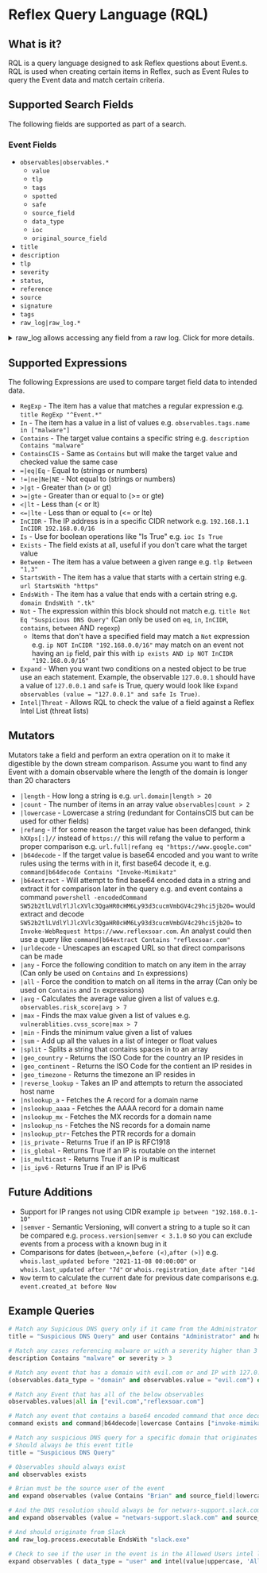 # Reflex Query Language (RQL)

## What is it?
RQL is a query language designed to ask Reflex questions about Event.s. RQL is used when creating certain items in Reflex, such as Event Rules to query the Event data and match certain criteria.

## Supported Search Fields
The following fields are supported as part of a search.

### Event Fields

- `observables|observables.*`
  - `value`
  - `tlp`
  - `tags`
  - `spotted`
  - `safe`
  - `source_field`
  - `data_type`
  - `ioc`
  - `original_source_field`
- `title`
- `description`
- `tlp`
- `severity`
- `status`,
- `reference`
- `source`
- `signature`
- `tags`
- `raw_log|raw_log.*`

<details>
<summary>raw_log allows accessing any field from a raw log. Click for more details.</summary>

The use of **raw_log** allows accessing anything in fields within the raw log to use with RQL. Consider the below event JSON.

```javascript

"agent": {
  "hostname": "TESTPC",
  "name": "TESTPC",
  "id": "0a27616f-4464-4bd6-b5a0-034b87dc0931",
  "type": "winlogbeat",
  "ephemeral_id": "732cabda-454a-43ea-b548-16b2bede37b5",
  "version": "7.16.1"
}
"winlog": {
  "record_id": 2515101,
  "computer_name": "TESTPC.test.int",
  "process": {
    "pid": 4,
    "thread": {
      "id": 18124
    }
  }
  "event_id": "5038",
  "task":"System Integrity"
}
```

RQL could access any field above using **raw_log**. Below are a couple examples.

```python
raw_log.winlog.event_id = "5038"
raw_log.agent.name|lowercase = 'testpc'
```

In the example above **"5038"** requires double quotes around it as it is a string. Also, the use of **|lowercase** in the second example would allow matching a Windows hostname requires of it being uppercase or mixed case as some agents do not consistently enforce an all uppercase or lowercase computer name. If you had an issue where hostnames sometimes included a fully-qualified domain name (FQDN) and other times did not, you could use RQL similar to below.

```python
raw_log.winlog.comptuer_name|lowercase = 'testpc' or raw_log.winlog.comptuer_name|lowercase = "testpc.test.int"
```

Below is an example of accomplishing the same as the above RQL rule but where it is optimized to process quicker.

```python
raw_log.winlog.comptuer_name|lowercase In ['testpc','testpc.test.int']
```

This RQL processes faster because it only has one RQL step. Every time you use **and** or **or**, RQL breaks each part into a separate step. The former example would require running the **lowercase** mutator twice and an **=** value comparison twice and then process an **or** statement to try to find one or more matches.
</details>

## Supported Expressions
The following Expressions are used to compare target field data to intended data.

- `RegExp` - The item has a value that matches a regular expression e.g. `title RegExp "^Event.*"`
- `In` - The item has a value in a list of values e.g. `observables.tags.name in ["malware"]`
- `Contains` - The target value contains a specific string e.g. `description Contains "malware"`
- `ContainsCIS` - Same as `Contains` but will make the target value and checked value the same case
- `=|eq|Eq` - Equal to (strings or numbers)
- `!=|ne|Ne|NE` - Not equal to (strings or numbers)
- `>|gt` - Greater than (> or gt)
- `>=|gte` - Greater than or equal to (>= or gte)
- `<|lt` - Less than (< or lt)
- `<=|lte` - Less than or equal to (<= or lte)
- `InCIDR` - The IP address is in a specific CIDR network e.g. `192.168.1.1 InCIDR 192.168.0.0/16`
- `Is` - Use for boolean operations like "Is True" e.g. `ioc Is True`
- `Exists` - The field exists at all, useful if you don't care what the target value
- `Between` - The item has a value between a given range e.g. `tlp Between "1,3"`
- `StartsWith` - The item has a value that starts with a certain string e.g. `url StartsWith "https"`
- `EndsWith` - The item has a value that ends with a certain string e.g. `domain EndsWith ".tk"`
- `Not` - The expression within this block should not match e.g. `title Not Eq "Suspicious DNS Query"` (Can only be used on `eq`, `in`, `InCIDR`, `contains`, `between` AND `regexp`)
  - Items that don't have a specified field may match a `Not` expression e.g. `ip NOT InCIDR "192.168.0.0/16"` may match on an event not having an `ip` field, pair this with `ip exists AND ip NOT InCIDR "192.168.0.0/16"`
- `Expand` - When you want two conditions on a nested object to be true use an each statement. Example, the observable `127.0.0.1` should have a value of `127.0.0.1` and `safe` is True, query would look like `Expand observables (value = "127.0.0.1" and safe Is True)`.
- `Intel|Threat` - Allows RQL to check the value of a field against a Reflex Intel List (threat lists)

## Mutators
Mutators take a field and perform an extra operation on it to make it digestible by the down stream comparison.  Assume you want to find any Event with a domain observable where the length of the domain is longer than 20 characters

- `|length` - How long a string is e.g. `url.domain|length > 20`
- `|count` - The number of items in an array value `observables|count > 2`
- `|lowercase` - Lowercase a string (redundant for ContainsCIS but can be used for other fields)
- `|refang` - If for some reason the target value has been defanged, think `hXXps[:]//` instead of `https://` this will refang the value to perform a proper comparison e.g. `url.full|refang eq "https://www.google.com"`
- `|b64decode` - If the target value is base64 encoded and you want to write rules using the terms with in it, first base64 decode it, e.g. `command|b64decode Contains "Invoke-Mimikatz"`
- `|b64extract` - Will attempt to find base64 encoded data in a string and extract it for comparison later in the query e.g. and event contains a command `powershell -encodedCommand SW52b2tlLVdlYlJlcXVlc3QgaHR0cHM6Ly93d3cucmVmbGV4c29hci5jb20=` would extract and decode `SW52b2tlLVdlYlJlcXVlc3QgaHR0cHM6Ly93d3cucmVmbGV4c29hci5jb20=` to `Invoke-WebRequest https://www.reflexsoar.com`.  An analyst could then use a query like `command|b64extract Contains "reflexsoar.com"`
- `|urldecode` - Unescapes an escaped URL so that direct comparisons can be made
- `|any` - Force the following condition to match on any item in the array (Can only be used on `Contains` and `In` expressions)
- `|all` - Force the condition to match on all items in the array (Can only be used on `Contains` and `In` expressions)
- `|avg` - Calculates the average value given a list of values e.g. `observables.risk_score|avg > 7`
- `|max` - Finds the max value given a list of values e.g. `vulnerablities.cvss_score|max > 7`
- `|min` - Finds the minimum value given a list of values
- `|sum` - Add up all the values in a list of integer or float values
- `|split` - Splits a string that contains spaces in to an array
- `|geo_country` - Returns the ISO Code for the country an IP resides in
- `|geo_continent` - Returns the ISO Code for the contient an IP resides in
- `|geo_timezone` - Returns the timezone an IP resides in
- `|reverse_lookup` - Takes an IP and attempts to return the associated host name
- `|nslookup_a` - Fetches the A record for a domain name
- `|nslookup_aaaa` - Fetches the AAAA record for a domain name
- `|nslookup_mx` - Fetches the MX records for a domain name
- `|nslookup_ns` - Fetches the NS records for a domain name
- `|nslookup_ptr`- Fetches the PTR records for a domain
- `|is_private` - Returns True if an IP is RFC1918
- `|is_global` - Returns True if an IP is routable on the internet
- `|is_multicast` - Returns True if an IP is multicast
- `|is_ipv6` - Returns True if an IP is IPv6

## Future Additions

- Support for IP ranges not using CIDR example `ip between "192.168.0.1-10"`
- `|semver` - Semantic Versioning, will convert a string to a tuple so it can be compared e.g. `process.version|semver < 3.1.0` so you can exclude events from a process with a known bug in it
- Comparisons for dates (`between`,`=`,`before (<)`,`after (>)`) e.g. `whois.last_updated before "2021-11-08 00:00:00"` or `whois.last_updated after "7d"` or `whois.registration_date after "14d`
- `Now` term to calculate the current date for previous date comparisons e.g. `event.created_at before Now`


## Example Queries

```python
# Match any Supicious DNS query only if it came from the Administrator on a domain joined machine and the target observable is evil.com
title = "Suspicious DNS Query" and user Contains "Administrator" and hostname EndsWith "ad.reflexsoar.com" and (observables.data_type = "domain" and observables.value = "evil.com")
```

```python
# Match any cases referencing malware or with a severity higher than 3
description Contains "malware" or severity > 3
```

```python
# Match any event that has a domain with evil.com or and IP with 127.0.0.1
(observables.data_type = "domain" and observables.value = "evil.com") or (observables.data_type = "ip" and observables.value = "127.0.0.1")
```

```python
# Match any Event that has all of the below observables
observables.values|all in ["evil.com","reflexsoar.com"]
```

```python
# Match any event that contains a base64 encoded command that once decoded contains the following phrases
command exists and command|b64decode|lowercase Contains ["invoke-mimikatz","invoke-bloodhound","invoke-powerdump","invoke-kerberoast"]
```

```python
# Match any suspicious DNS query for a specific domain that originates from a specific user and source process 
# Should always be this event title
title = "Suspicious DNS Query"

# Observables should always exist
and observables exists

# Brian must be the source user of the event
and expand observables (value Contains "Brian" and source_field|lowercase = "winlog.event_data.user")

# And the DNS resolution should always be for netwars-support.slack.com
and expand observables (value = "netwars-support.slack.com" and source_field|lowercase = "dns.question.name")

# And should originate from Slack
and raw_log.process.executable EndsWith "slack.exe"
```

```python
# Check to see if the user in the event is in the Allowed Users intel list
expand observables ( data_type = "user" and intel(value|uppercase, 'Allowed Users'))
```

